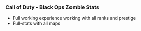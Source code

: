 ### Call of Duty - Black Ops Zombie Stats

- Full working experience working with all ranks and prestige
- Full-stats with all maps
